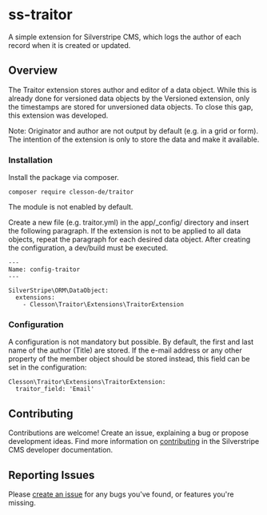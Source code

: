# ss-traitor
A simple extension for Silverstripe CMS, which logs the author of each record when it is created or updated.

## Overview

The Traitor extension stores author and editor of a data object. While this is already done for versioned data objects by the Versioned extension, only the timestamps are stored for unversioned data objects. To close this gap, this extension was developed.

Note: Originator and author are not output by default (e.g. in a grid or form). The intention of the extension is only to store the data and make it available.

### Installation

Install the package via composer.

```
composer require clesson-de/traitor
```
The module is not enabled by default.

Create a new file (e.g. traitor.yml) in the app/_config/ directory and insert the following paragraph. If the extension is not to be applied to all data objects, repeat the paragraph for each desired data object.
After creating the configuration, a dev/build must be executed.

```
---
Name: config-traitor
---

SilverStripe\ORM\DataObject:
  extensions:
    - Clesson\Traitor\Extensions\TraitorExtension
```

### Configuration

A configuration is not mandatory but possible. By default, the first and last name of the author (Title) are stored. If the e-mail address or any other property of the member object should be stored instead, this field can be set in the configuration:

```
Clesson\Traitor\Extensions\TraitorExtension:
  traitor_field: 'Email'
```

## Contributing

Contributions are welcome! Create an issue, explaining a bug or propose development
ideas. Find more information on
[contributing](https://docs.silverstripe.org/en/contributing/) in the
Silverstripe CMS developer documentation.

## Reporting Issues

Please [create an issue](https://github.com/clesson-de/traitor/issues/new)
for any bugs you've found, or features you're missing.
